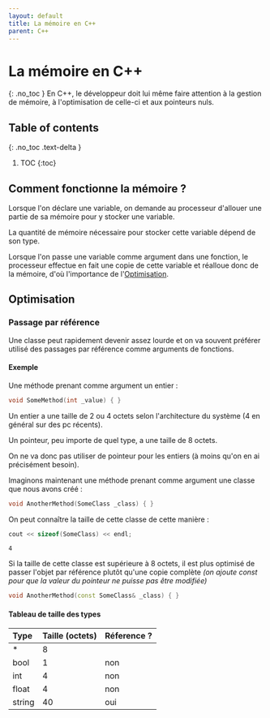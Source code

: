 ```yaml
---
layout: default
title: La mémoire en C++
parent: C++
---
```

# La mémoire en C++
{: .no_toc }
En C++, le développeur doit lui même faire attention à la gestion de mémoire, à l'optimisation de celle-ci et aux pointeurs nuls.

## Table of contents
{: .no_toc .text-delta }

1. TOC
{:toc}

## Comment fonctionne la mémoire ?
Lorsque l'on déclare une variable, on demande au processeur d'allouer une partie de sa mémoire pour y stocker une variable.

La quantité de mémoire nécessaire pour stocker cette variable dépend de son type.

Lorsque l'on passe une variable comme argument dans une fonction, le processeur effectue en fait une copie de cette variable et réalloue donc de la mémoire, d'où l'importance de l'[Optimisation](#optimisation).

## Optimisation
### Passage par référence
Une classe peut rapidement devenir assez lourde et on va souvent préférer utilisé des passages par référence comme arguments de fonctions.

#### Exemple
Une méthode prenant comme argument un entier :
```cpp
void SomeMethod(int _value) { }
```
Un entier a une taille de 2 ou 4 octets selon l'architecture du système (4 en général sur des pc récents).

Un pointeur, peu importe de quel type, a une taille de 8 octets.

On ne va donc pas utiliser de pointeur pour les entiers (à moins qu'on en ai précisément besoin).

Imaginons maintenant une méthode prenant comme argument une classe que nous avons créé :
```cpp
void AnotherMethod(SomeClass _class) { }
```

On peut connaître la taille de cette classe de cette manière :
```cpp
cout << sizeof(SomeClass) << endl;
```
```
4
```

Si la taille de cette classe est supérieure à 8 octets, il est plus optimisé de passer l'objet par référence plutôt qu'une copie complète *(on ajoute const pour que la valeur du pointeur ne puisse pas être modifiée)*
```cpp
void AnotherMethod(const SomeClass& _class) { }
```

#### Tableau de taille des types

|Type|Taille (octets)|Réference ?|
|:-|:-|:-|
|*|8||
|bool|1|non|
|int|4|non|
|float|4|non|
|string|40|oui|
